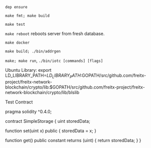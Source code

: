 ```dep ensure```

```make fmt; make build```

```make test```

```make reboot``` reboots server from fresh database.

```make docker```

`make build; ./bin/addrgen`

`make; make run`, `./bin/iotc [commands] [flags]`

Ubuntu Library: export LD_LIBRARY_PATH=$LD_LIBRARY_PATH:$GOPATH/src/github.com/freitx-project/freitx-network-blockchain/crypto/lib:$GOPATH/src/github.com/freitx-project/freitx-network-blockchain/crypto/lib/blslib


Test Contract

pragma solidity ^0.4.0;

contract SimpleStorage {
   uint storedData;

   function set(uint x) public {
       storedData = x;
   }

   function get() public constant returns (uint) {
       return storedData;
   }
}
